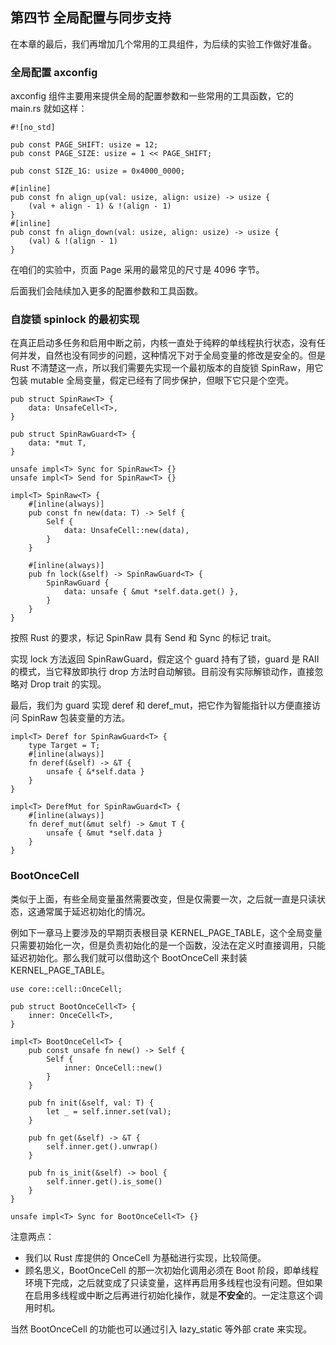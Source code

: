 ## 第四节 全局配置与同步支持



在本章的最后，我们再增加几个常用的工具组件，为后续的实验工作做好准备。



### 全局配置 axconfig

axconfig 组件主要用来提供全局的配置参数和一些常用的工具函数，它的 main.rs 就如这样：

```rust,ignore
#![no_std]

pub const PAGE_SHIFT: usize = 12;
pub const PAGE_SIZE: usize = 1 << PAGE_SHIFT;

pub const SIZE_1G: usize = 0x4000_0000;

#[inline]
pub const fn align_up(val: usize, align: usize) -> usize {
    (val + align - 1) & !(align - 1)
}
#[inline]
pub const fn align_down(val: usize, align: usize) -> usize {
    (val) & !(align - 1)
}
```

在咱们的实验中，页面 Page 采用的最常见的尺寸是 4096 字节。

后面我们会陆续加入更多的配置参数和工具函数。



### 自旋锁 spinlock 的最初实现

在真正启动多任务和启用中断之前，内核一直处于纯粹的单线程执行状态，没有任何并发，自然也没有同步的问题，这种情况下对于全局变量的修改是安全的。但是 Rust 不清楚这一点，所以我们需要先实现一个最初版本的自旋锁 SpinRaw，用它包装 mutable 全局变量，假定已经有了同步保护，但眼下它只是个空壳。

```rust,ignore
pub struct SpinRaw<T> {
    data: UnsafeCell<T>,
}

pub struct SpinRawGuard<T> {
    data: *mut T,
}

unsafe impl<T> Sync for SpinRaw<T> {}
unsafe impl<T> Send for SpinRaw<T> {}

impl<T> SpinRaw<T> {
    #[inline(always)]
    pub const fn new(data: T) -> Self {
        Self {
            data: UnsafeCell::new(data),
        }
    }

    #[inline(always)]
    pub fn lock(&self) -> SpinRawGuard<T> {
        SpinRawGuard {
            data: unsafe { &mut *self.data.get() },
        }
    }
}
```

按照 Rust 的要求，标记 SpinRaw 具有 Send 和 Sync 的标记 trait。

实现 lock 方法返回 SpinRawGuard，假定这个 guard 持有了锁，guard 是 RAII 的模式，当它释放即执行 drop 方法时自动解锁。目前没有实际解锁动作，直接忽略对 Drop trait 的实现。

最后，我们为 guard 实现 deref 和 deref_mut，把它作为智能指针以方便直接访问 SpinRaw 包装变量的方法。

```rust,ignore
impl<T> Deref for SpinRawGuard<T> {
    type Target = T;
    #[inline(always)]
    fn deref(&self) -> &T {
        unsafe { &*self.data }
    }
}

impl<T> DerefMut for SpinRawGuard<T> {
    #[inline(always)]
    fn deref_mut(&mut self) -> &mut T {
        unsafe { &mut *self.data }
    }
}
```



### **BootOnceCell**

类似于上面，有些全局变量虽然需要改变，但是仅需要一次，之后就一直是只读状态，这通常属于延迟初始化的情况。

例如下一章马上要涉及的早期页表根目录 KERNEL_PAGE_TABLE，这个全局变量只需要初始化一次，但是负责初始化的是一个函数，没法在定义时直接调用，只能延迟初始化。那么我们就可以借助这个 BootOnceCell 来封装 KERNEL_PAGE_TABLE。

```rust,ignore
use core::cell::OnceCell;

pub struct BootOnceCell<T> {
    inner: OnceCell<T>,
}

impl<T> BootOnceCell<T> {
    pub const unsafe fn new() -> Self {
        Self {
            inner: OnceCell::new()
        }
    }

    pub fn init(&self, val: T) {
        let _ = self.inner.set(val);
    }

    pub fn get(&self) -> &T {
        self.inner.get().unwrap()
    }

    pub fn is_init(&self) -> bool {
        self.inner.get().is_some()
    }
}

unsafe impl<T> Sync for BootOnceCell<T> {}
```

注意两点：

* 我们以 Rust 库提供的 OnceCell 为基础进行实现，比较简便。
* 顾名思义，BootOnceCell 的那一次初始化调用必须在 Boot 阶段，即单线程环境下完成，之后就变成了只读变量，这样再启用多线程也没有问题。但如果在启用多线程或中断之后再进行初始化操作，就是**不安全**的。一定注意这个调用时机。

当然 BootOnceCell 的功能也可以通过引入 lazy_static 等外部 crate 来实现。
